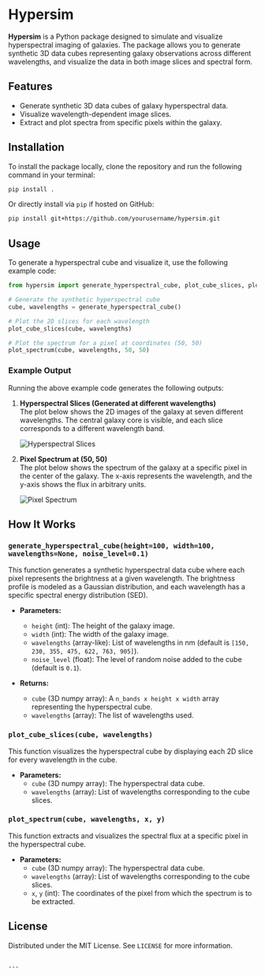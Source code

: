 
# Hypersim

**Hypersim** is a Python package designed to simulate and visualize hyperspectral imaging of galaxies. The package allows you to generate synthetic 3D data cubes representing galaxy observations across different wavelengths, and visualize the data in both image slices and spectral form.

## Features

- Generate synthetic 3D data cubes of galaxy hyperspectral data.
- Visualize wavelength-dependent image slices.
- Extract and plot spectra from specific pixels within the galaxy.

## Installation

To install the package locally, clone the repository and run the following command in your terminal:

```bash
pip install .
```

Or directly install via `pip` if hosted on GitHub:

```bash
pip install git+https://github.com/yourusername/hypersim.git
```

## Usage

To generate a hyperspectral cube and visualize it, use the following example code:

```python
from hypersim import generate_hyperspectral_cube, plot_cube_slices, plot_spectrum

# Generate the synthetic hyperspectral cube
cube, wavelengths = generate_hyperspectral_cube()

# Plot the 2D slices for each wavelength
plot_cube_slices(cube, wavelengths)

# Plot the spectrum for a pixel at coordinates (50, 50)
plot_spectrum(cube, wavelengths, 50, 50)
```

### Example Output

Running the above example code generates the following outputs:

1. **Hyperspectral Slices (Generated at different wavelengths)**  
   The plot below shows the 2D images of the galaxy at seven different wavelengths. The central galaxy core is visible, and each slice corresponds to a different wavelength band.

   ![Hyperspectral Slices](images/hyperspectral_slices.png)

2. **Pixel Spectrum at (50, 50)**  
   The plot below shows the spectrum of the galaxy at a specific pixel in the center of the galaxy. The x-axis represents the wavelength, and the y-axis shows the flux in arbitrary units.

   ![Pixel Spectrum](images/pixel_spectrum.png)

## How It Works

### `generate_hyperspectral_cube(height=100, width=100, wavelengths=None, noise_level=0.1)`
This function generates a synthetic hyperspectral data cube where each pixel represents the brightness at a given wavelength. The brightness profile is modeled as a Gaussian distribution, and each wavelength has a specific spectral energy distribution (SED).

- **Parameters:**
  - `height` (int): The height of the galaxy image.
  - `width` (int): The width of the galaxy image.
  - `wavelengths` (array-like): List of wavelengths in nm (default is `[150, 230, 355, 475, 622, 763, 905]`).
  - `noise_level` (float): The level of random noise added to the cube (default is `0.1`).

- **Returns:**
  - `cube` (3D numpy array): A `n_bands x height x width` array representing the hyperspectral cube.
  - `wavelengths` (array): The list of wavelengths used.

### `plot_cube_slices(cube, wavelengths)`
This function visualizes the hyperspectral cube by displaying each 2D slice for every wavelength in the cube.

- **Parameters:**
  - `cube` (3D numpy array): The hyperspectral data cube.
  - `wavelengths` (array): List of wavelengths corresponding to the cube slices.

### `plot_spectrum(cube, wavelengths, x, y)`
This function extracts and visualizes the spectral flux at a specific pixel in the hyperspectral cube.

- **Parameters:**
  - `cube` (3D numpy array): The hyperspectral data cube.
  - `wavelengths` (array): List of wavelengths corresponding to the cube slices.
  - `x`, `y` (int): The coordinates of the pixel from which the spectrum is to be extracted.

## License

Distributed under the MIT License. See `LICENSE` for more information.

```

---

